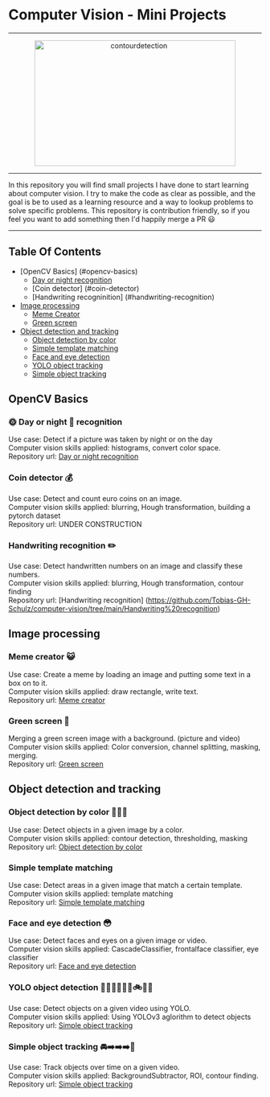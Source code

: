 # Computer Vision - Mini Projects

***

<p align="center">
<img alt="contourdetection" width="400" height="250" src="https://media.giphy.com/media/nRMNBsprKN0zLpaiHO/giphy-downsized-large.gif">
</p>

***

In this repository you will find small projects I have done to start learning about computer vision. I try to make the code as clear as possible, and the goal is be to used as a learning resource and a way to lookup problems to solve specific problems. This repository is contribution friendly, so if you feel you want to add something then I'd happily merge a PR 😃

***

## Table Of Contents

- [OpenCV Basics] (#opencv-basics)
	- [Day or night recognition](#day-or-night-recognition)
	- [Coin detector] (#coin-detector)
	- [Handwriting recogninition] (#handwriting-recognition)	
- [Image processing](#tensorflow-tutorials)
	- [Meme Creator](#Meme-Creator)
	- [Green screen](#Green-screen)
- [Object detection and tracking](#pytorch-tutorials)
	- [Object detection by color](#Object-detection-by-color)
	- [Simple template matching](#Simple-template-matching)
	- [Face and eye detection](#face-and-eye-detection)
	- [YOLO object tracking](#YOLO-object-tracking)
	- [Simple object tracking](#simple-object-tracking)


## OpenCV Basics
### 🌞 Day or night 🌛 recognition 
Use case: Detect if a picture was taken by night or on the day <br>
Computer vision skills applied: histograms, convert color space. <br>
Repository url: [Day or night recognition](https://github.com/Tobias-GH-Schulz/computer-vision/tree/main/Day%20or%20night%20recognition)<br>

### Coin detector 💰
Use case: Detect and count euro coins on an image. <br>
Computer vision skills applied: blurring, Hough transformation, building a pytorch dataset  <br>
Repository url: UNDER CONSTRUCTION <br>

### Handwriting recognition ✏️
Use case: Detect handwritten numbers on an image and classify these numbers. <br>
Computer vision skills applied: blurring, Hough transformation, contour finding <br>
Repository url: [Handwriting recognition] (https://github.com/Tobias-GH-Schulz/computer-vision/tree/main/Handwriting%20recognition)<br>
  

## Image processing
### Meme creator 😺
Use case: Create a meme by loading an image and putting some text in a box on to it. <br>
Computer vision skills applied: draw rectangle, write text. <br>
Repository url: [Meme creator](https://github.com/Tobias-GH-Schulz/computer-vision/tree/main/Meme%20creator)<br>

### Green screen 🎥
Merging a green screen image with a background. (picture and video) <br>
Computer vision skills applied: Color conversion, channel splitting, masking, merging. <br>
Repository url: [Green screen](https://github.com/Tobias-GH-Schulz/computer-vision/tree/main/Green%20screen)<br>



## Object detection and tracking
### Object detection by color 📕📗📘 
Use case: Detect objects in a given image by a color. <br>
Computer vision skills applied: contour detection, thresholding, masking <br>
Repository url: [Object detection by color](https://github.com/Tobias-GH-Schulz/computer-vision/tree/main/Object%20detection%20by%20color)<br>

### Simple template matching 
Use case: Detect areas in a given image that match a certain template. <br>
Computer vision skills applied: template matching <br>
Repository url: [Simple template matching](https://github.com/Tobias-GH-Schulz/computer-vision/tree/main/Simple%20template%20matching)<br>

### Face and eye detection 😳
Use case: Detect faces and eyes on a given image or video. <br>
Computer vision skills applied: CascadeClassifier, frontalface classifier, eye classifier <br>
Repository url: [Face and eye detection](https://github.com/Tobias-GH-Schulz/computer-vision/tree/main/Face%20detector)<br>

### YOLO object detection 🐶🐱🐵🚗🚌🚚🚲🍏🍌    
Use case: Detect objects on a given video using YOLO. <br>
Computer vision skills applied: Using YOLOv3 aglorithm to detect objects <br>
Repository url: [Simple object tracking](https://github.com/Tobias-GH-Schulz/computer-vision/tree/main/YOLO%20object%20tracking)<br>

### Simple object tracking 🚘➡️➡️➡️🚗
Use case: Track objects over time on a given video. <br>
Computer vision skills applied: BackgroundSubtractor, ROI, contour finding. <br>
Repository url: [Simple object tracking](https://github.com/Tobias-GH-Schulz/computer-vision/tree/main/Simple%20object%20tracking)<br>











